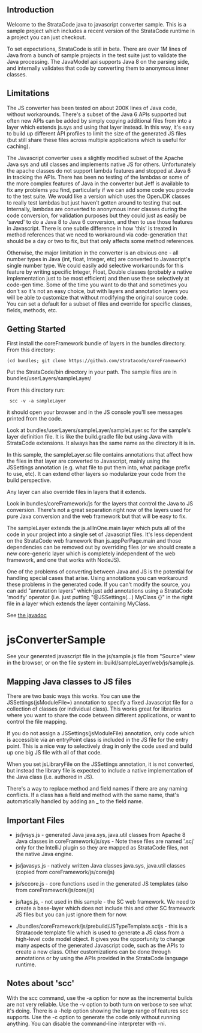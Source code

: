 ## Introduction

Welcome to the StrataCode java to javascript converter sample.  This is a sample project which includes a recent version of the StrataCode runtime in a project you can just checkout.

To set expectations, StrataCode is still in beta.  There are over 1M lines of Java from a bunch of sample projects in the test suite just to validate the Java processing.  The JavaModel api supports Java 8 on the parsing side, and internally validates that code by converting them to anonymous inner classes.   

## Limitations

The JS converter has been tested on about 200K lines of Java code, without workarounds.  There's a subset of the Java 6 APIs supported but often new APIs can be added by simply copying additional files from into a layer which extends js.sys and using that layer instead.  In this way, it's easy to build up different API profiles to limit the size of the generated JS files (but still share these files across multiple applications which is useful for caching).

The Javascript converter uses a slightly modified subset of the Apache Java sys and util classes and implements native JS for others.  Unfortunately the apache classes do not support lambda features and stopped at Java 6 in tracking the APIs.  There has been no testing of the lambdas or some of the more complex features of Java in the converter but Jeff is available to fix any problems you find, particularly if we can add some code you provde to the test suite.   We would like a version which uses the OpenJDK classes to really test lambdas but just haven't gotten around to testing that out.   Internally, lambdas are converted to anonymous inner classes during the code conversion, for validation purposes but they could just as easily be 'saved' to do a Java 8 to Java 6 conversion, and then to use those features in Javascript.   There is one subtle difference in how 'this' is treated in method references that we need to workaround via code-generation that should be a day or two to fix, but that only affects some method references.  

Otherwise, the major limitation in the converter is an obvious one - all number types in Java (int, float, Integer, etc) are converted to Javascript's single number type.  We could easily add selective workarounds for this feature by writing specific Integer, Float, Double classes (probably a native implementation just to be most efficient) and then use these selectively at code-gen time.  Some of the time you want to do that and sometimes you don't so it's not an easy choice, but with layers and annotation layers you will be able to customize that without modifying the original source code.  You can set a default for a subset of files and override for specific classes, fields, methods, etc. 

## Getting Started

First install the coreFramework bundle of layers in the bundles directory. From this directory:

    (cd bundles; git clone https://github.com/stratacode/coreFramework)

Put the StrataCode/bin directory in your path.  The sample files are in bundles/userLayers/sampleLayer/

From this directory run:

     scc -v -a sampleLayer

it should open your browser and in the JS console you'll see messages printed from the code.

Look at bundles/userLayers/sampleLayer/sampleLayer.sc for the sample's layer definition file.  It is like the build.gradle file but using Java with StrataCode extensions.  It always has the same name as the directory it is in.

In this sample, the sampleLayer.sc file contains annotations that affect how the files in that layer are converted to Javascript, mainly using the JSSettings annotation (e.g. what file to put them into, what package prefix to use, etc).  It can extend other layers so modularize your code from the build perspective.

Any layer can also override files in layers that it extends. 

Look in bundles/coreFramework/js for the layers that control the Java to JS conversion.  There's not a great separation right now of the layers used for pure Java conversion and the web framework but that will be easy to fix.

The sampleLayer extends the js.allInOne.main layer which puts all of the code in your project into a single set of Javascript files.  It's less dependent on the StrataCode web framework than js.appPerPage.main and those dependencies can be removed out by overriding files (or we should create a new core-generic layer which is completely independent of the web framework, and one that works with NodeJS).

One of the problems of converting between Java and JS is the potential for handling special cases that arise.  Using annotations you can workaround these problems in the generated code.  If you can't modify the source, you can add "annotation layers" which just add annotations using a StrataCode 'modify' operator (i.e. just putting "@JSSettings(...) MyClass {}"  in the right file in a layer which extends the layer containing MyClass.

See [the javadoc](http://www.stratacode.com/javadoc/sc/js/JSSettings.html)
# jsConverterSample

See your generated javascript file in the js/sample.js file from "Source" view in the browser, or on the file system in: build/sampleLayer/web/js/sample.js.

## Mapping Java classes to JS files

There are two basic ways this works.  You can use the JSSettings(jsModuleFile=) annotation to specify a fixed Javascript file for a collection of classes (or individual class).  This works great for libraries where you want to share the code between different applications, or want to control the file mapping.

If you do not assign a JSSettings(jsModuleFile) annotation, only code which is accessible via an entryPoint class is included in the JS file for the entry point.  This is a nice way to selectively drag in only the code used and build up one big JS file with all of that code.

When you set jsLibraryFile on the JSSettings annotation, it is not converted, but instead the library file is expected to include a native implementation of the Java class (i.e. authored in JS).

There's a way to replace method and field names if there are any naming conflicts.  If a class has a field and method with the same name, that's automatically handled by adding an _ to the field name.

## Important Files

* js/jvsys.js - generated Java java.sys, java.util classes from Apache 8 Java classes in coreFramework/js/sys - Note these files are named '.scj' only for the IntelliJ plugin so they are mapped as StrataCode files, not the native Java engine.
* js/javasys.js - natively written Java classes java.sys, java.util classes (copied from coreFramework/js/core/js)
* js/sccore.js - core functions used in the generated JS templates  (also from coreFramework/js/core/js)

* js/tags.js,  - not used in this sample - the SC web framework.  We need to create a base-layer which does not include this and other SC framework JS files but you can just ignore them for now.

* ./bundles/coreFramework/js/prebuild/JSTypeTemplate.sctjs - this is a Stratacode template file which is used to generate a JS class from a high-level code model object.  It gives you the opportunity to change many aspects of the generated Javascript code, such as the APIs to create a new class.  Other customizations can be done through annotations or by using the APIs provided in the StrataCode language runtime.

## Notes about 'scc'

With the scc command, use the -a option for now as the incremental builds are not very reliable.  Use the -v option to both turn on verbose to see what it's doing.  There is a -help option showing the large range of features scc supports.   Use the -c option to generate the code only without running anything.  You can disable the command-line interpreter with -ni.
